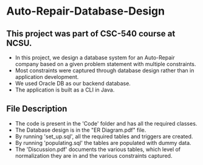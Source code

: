 # Auto-Repair-Database-Design
## This project was part of CSC-540 course at NCSU.
- In this project, we design a database system for an Auto-Repair company based on a given problem statement with multiple constraints.
- Most constraints were captured through database design rather than in application development.
- We used Oracle DB as our backend database.
- The application is built as a CLI in Java.
## File Description
- The code is present in the 'Code' folder and has all the required classes.
- The Database design is in the "ER Diagram.pdf" file.
- By running 'set_up.sql', all the required tables and triggers are created.
- By running 'populating.sql' the tables are populated with dummy data.
- The 'Discussion.pdf' documents the various tables, which level of normalization they are in and the various constraints captured.
